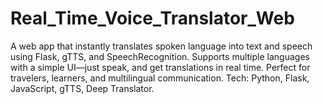 # Real_Time_Voice_Translator_Web
A web app that instantly translates spoken language into text and speech using Flask, gTTS, and SpeechRecognition. Supports multiple languages with a simple UI—just speak, and get translations in real time. Perfect for travelers, learners, and multilingual communication.  Tech: Python, Flask, JavaScript, gTTS, Deep Translator.
